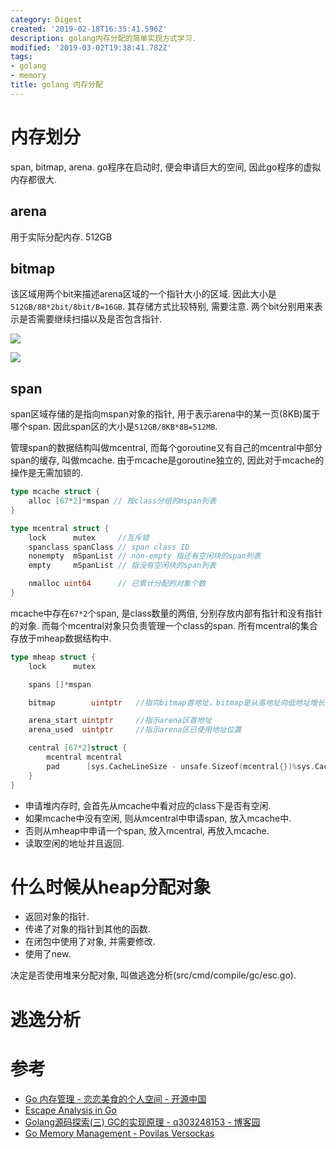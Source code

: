 ```yaml
---
category: Digest
created: '2019-02-18T16:35:41.596Z'
description: golang内存分配的简单实现方式学习.
modified: '2019-03-02T19:38:41.782Z'
tags:
- golang
- memory
title: golang 内存分配
---
```




# 内存划分

span, bitmap, arena. go程序在启动时, 便会申请巨大的空间, 因此go程序的虚拟内存都很大.

## arena

用于实际分配内存. 512GB

## bitmap

该区域用两个bit来描述arena区域的一个指针大小的区域. 因此大小是`512GB/8B*2bit/8bit/B=16GB`. 其存储方式比较特别, 需要注意. 两个bit分别用来表示是否需要继续扫描以及是否包含指针.

![](https://ws2.sinaimg.cn/large/006tKfTcly1g0b1wb8f56j30ii0c7dg4.jpg)

![](https://ws2.sinaimg.cn/large/006tKfTcly1g0b1xn1amnj30ox04pmxa.jpg)

## span

span区域存储的是指向mspan对象的指针, 用于表示arena中的某一页(8KB)属于哪个span.
因此span区的大小是`512GB/8KB*8B=512MB`.

管理span的数据结构叫做mcentral, 而每个goroutine又有自己的mcentral中部分span的缓存, 叫做mcache. 由于mcache是goroutine独立的, 因此对于mcache的操作是无需加锁的.

```go
type mcache struct {
	alloc [67*2]*mspan // 按class分组的mspan列表
}

type mcentral struct {
	lock      mutex     //互斥锁
	spanclass spanClass // span class ID
	nonempty  mSpanList // non-empty 指还有空闲块的span列表
	empty     mSpanList // 指没有空闲块的span列表

	nmalloc uint64      // 已累计分配的对象个数
}
```

mcache中存在`67*2`个span, 是class数量的两倍, 分别存放内部有指针和没有指针的对象. 而每个mcentral对象只负责管理一个class的span. 所有mcentral的集合存放于mheap数据结构中.


```go
type mheap struct {
	lock      mutex

	spans []*mspan

	bitmap        uintptr 	//指向bitmap首地址，bitmap是从高地址向低地址增长的

	arena_start uintptr		//指示arena区首地址
	arena_used  uintptr		//指示arena区已使用地址位置

	central [67*2]struct {
		mcentral mcentral
		pad      [sys.CacheLineSize - unsafe.Sizeof(mcentral{})%sys.CacheLineSize]byte
	}
}
```

* 申请堆内存时, 会首先从mcache中看对应的class下是否有空闲.
* 如果mcache中没有空闲, 则从mcentral中申请span, 放入mcache中.
* 否则从mheap中申请一个span, 放入mcentral, 再放入mcache.
* 读取空闲的地址并且返回.

# 什么时候从heap分配对象

* 返回对象的指针.
* 传递了对象的指针到其他的函数.
* 在闭包中使用了对象, 并需要修改.
* 使用了new.

决定是否使用堆来分配对象, 叫做逃逸分析(src/cmd/compile/gc/esc.go).

# 逃逸分析

# 参考

* [Go 内存管理 - 恋恋美食的个人空间 - 开源中国][1]
* [Escape Analysis in Go][2]
* [Golang源码探索(三) GC的实现原理 - q303248153 - 博客园][3]
* [Go Memory Management - Povilas Versockas][4]

[1]:https://my.oschina.net/renhc/blog/2236782?spm=a2c4e.11153940.blogcont652551.13.3e3f2219ZdhTmm
[2]:https://scvalex.net/posts/29/
[3]:http://www.cnblogs.com/zkweb/p/7880099.html
[4]:https://povilasv.me/go-memory-management/
<!--stackedit_data:
eyJoaXN0b3J5IjpbLTE5MzYxNzAzOTZdfQ==
-->